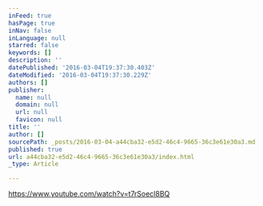 ```yaml
---
inFeed: true
hasPage: true
inNav: false
inLanguage: null
starred: false
keywords: []
description: ''
datePublished: '2016-03-04T19:37:30.403Z'
dateModified: '2016-03-04T19:37:30.229Z'
authors: []
publisher:
  name: null
  domain: null
  url: null
  favicon: null
title: ''
author: []
sourcePath: _posts/2016-03-04-a44cba32-e5d2-46c4-9665-36c3e61e30a3.md
published: true
url: a44cba32-e5d2-46c4-9665-36c3e61e30a3/index.html
_type: Article

---
```

https://www.youtube.com/watch?v=t7rSoecl8BQ
